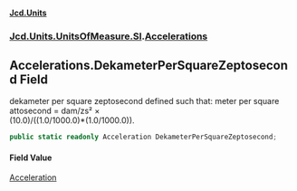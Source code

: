 #### [Jcd.Units](index.md 'index')
### [Jcd.Units.UnitsOfMeasure.SI](Jcd.Units.UnitsOfMeasure.SI.md 'Jcd.Units.UnitsOfMeasure.SI').[Accelerations](Accelerations.md 'Jcd.Units.UnitsOfMeasure.SI.Accelerations')

## Accelerations.DekameterPerSquareZeptosecond Field

dekameter per square zeptosecond defined such that: meter per square attosecond = dam/zs² ×  
(10.0)/((1.0/1000.0)*(1.0/1000.0)).

```csharp
public static readonly Acceleration DekameterPerSquareZeptosecond;
```

#### Field Value
[Acceleration](Acceleration.md 'Jcd.Units.UnitTypes.Acceleration')